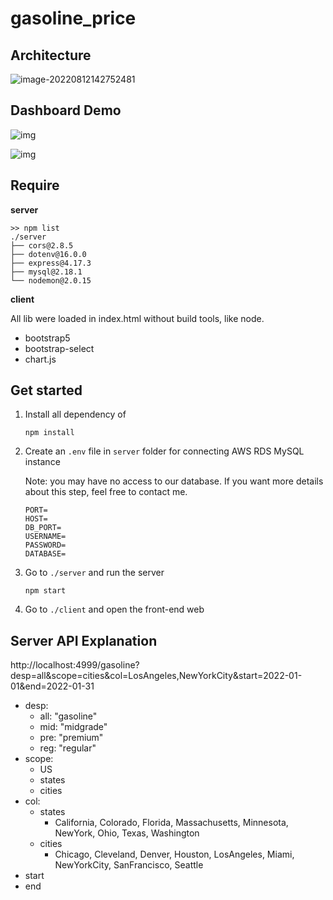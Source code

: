 # gasoline_price



## **Architecture** 

![image-20220812142752481](https://s2.loli.net/2022/08/13/jbr2AfGOwVIo8U3.png)

## Dashboard Demo

![img](https://s2.loli.net/2022/08/13/vkMd859EUbecROp.png)

![img](https://s2.loli.net/2022/08/13/l7SWQXdOMmhaFHr.png)

## Require

**server**

```
>> npm list
./server
├── cors@2.8.5
├── dotenv@16.0.0
├── express@4.17.3
├── mysql@2.18.1
└── nodemon@2.0.15
```

**client**

All lib were loaded in index.html without build tools, like node.

- bootstrap5 
- bootstrap-select
- chart.js
<!-- - vue-multiselect -->

## Get started

1. Install all dependency of 

    ```shell
    npm install
    ```

2. Create an `.env` file in `server` folder for connecting AWS RDS MySQL instance

    Note: you may have no access to our database. If you want more details about this step, feel free to contact me.

    ```
    PORT=
    HOST=
    DB_PORT=
    USERNAME=
    PASSWORD=
    DATABASE=
    ```

3. Go to `./server` and run the server

   ```shell
   npm start
   ```

4. Go to `./client` and open the front-end web

## Server API Explanation

http://localhost:4999/gasoline?desp=all&scope=cities&col=LosAngeles,NewYorkCity&start=2022-01-01&end=2022-01-31

- desp:
  - all: "gasoline"
  - mid: "midgrade"
  - pre: "premium"
  - reg: "regular"
- scope:
  - US
  - states
  - cities
- col:
  - states
    - California, Colorado, Florida, Massachusetts, Minnesota, NewYork, Ohio, Texas, Washington
  - cities
    - Chicago, Cleveland, Denver, Houston, LosAngeles, Miami, NewYorkCity, SanFrancisco, Seattle
- start
- end
